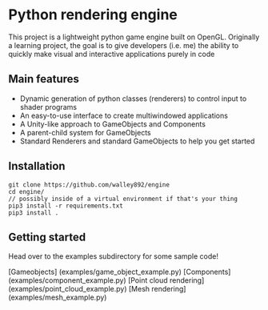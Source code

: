 # Python rendering engine

This project is a lightweight python game engine built on OpenGL.
Originally a learning project, the goal is to give developers (i.e. me) the ability to quickly make visual and interactive applications purely in code


## Main features

* Dynamic generation of python classes (renderers) to control input to shader programs
* An easy-to-use interface to create multiwindowed applications
* A Unity-like approach to GameObjects and Components
* A parent-child system for GameObjects
* Standard Renderers and standard GameObjects to help you get started

## Installation

```
git clone https://github.com/walley892/engine
cd engine/
// possibly inside of a virtual environment if that's your thing
pip3 install -r requirements.txt
pip3 install .
```

## Getting started

Head over to the examples subdirectory for some sample code!

[Gameobjects] (examples/game_object_example.py)
[Components] (examples/component_example.py)
[Point cloud rendering] (examples/point_cloud_example.py)
[Mesh rendering] (examples/mesh_example.py)
